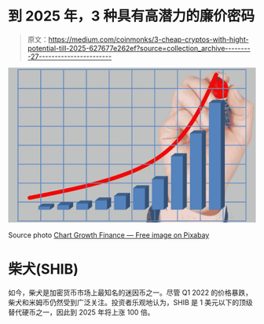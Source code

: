 # 到 2025 年，3 种具有高潜力的廉价密码

> 原文：<https://medium.com/coinmonks/3-cheap-cryptos-with-hight-potential-till-2025-627677e262ef?source=collection_archive---------27----------------------->

![](img/44128092438717a969905df16182d9f7.png)

Source photo [Chart Growth Finance — Free image on Pixabay](https://pixabay.com/illustrations/chart-growth-finance-graph-1953616/)

# 柴犬(SHIB)

如今，柴犬是加密货币市场上最知名的迷因币之一。尽管 Q1 2022 的价格暴跌，柴犬和米姆币仍然受到广泛关注。投资者乐观地认为，SHIB 是 1 美元以下的顶级替代硬币之一，因此到 2025 年将上涨 100 倍。